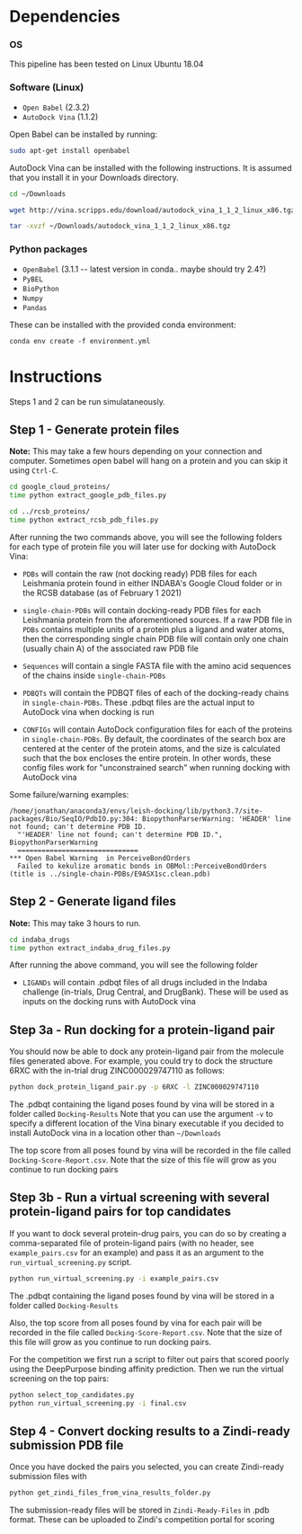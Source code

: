 # Dependencies

### OS
This pipeline has been tested on Linux Ubuntu 18.04

### Software (Linux)
* `Open Babel` (2.3.2)
* `AutoDock Vina` (1.1.2)

Open Babel can be installed by running:

```bash
sudo apt-get install openbabel
```

AutoDock Vina can be installed with the following instructions. It is assumed that you install it in your Downloads directory.

```bash
cd ~/Downloads

wget http://vina.scripps.edu/download/autodock_vina_1_1_2_linux_x86.tgz -O ~/Downloads/autodock_vina_1_1_2_linux_x86.tgz

tar -xvzf ~/Downloads/autodock_vina_1_1_2_linux_x86.tgz
```

### Python packages
* `OpenBabel` (3.1.1 -- latest version in conda.. maybe should try 2.4?)
* `PyBEL` 
* `BioPython`
* `Numpy`
* `Pandas`

These can be installed with the provided conda environment:

```
conda env create -f environment.yml
```

# Instructions

Steps 1 and 2 can be run simulataneously.

## Step 1 - Generate protein files

**Note:** This may take a few hours depending on your connection and computer. Sometimes open babel will hang on a protein and you can skip it using `Ctrl-C`.

```bash
cd google_cloud_proteins/
time python extract_google_pdb_files.py

cd ../rcsb_proteins/
time python extract_rcsb_pdb_files.py
```

After running the two commands above, you will see the following folders for each type of protein file you will later use for docking with AutoDock Vina:

* `PDBs` will contain the raw (not docking ready) PDB files for each Leishmania protein found in either INDABA's Google Cloud folder or in the RCSB database (as of February 1 2021) 
  
* `single-chain-PDBs` will contain docking-ready PDB files for each Leishmania protein from the aforementioned sources. If a raw PDB file in `PDBs` contains multiple units of a protein plus a ligand and water atoms, then the corresponding single chain PDB file will contain only one chain (usually chain A) of the associated raw PDB file

* `Sequences` will contain a single FASTA file with the amino acid sequences of the chains inside `single-chain-PDBs`

* `PDBQTs` will contain the PDBQT files of each of the docking-ready chains in `single-chain-PDBs`. These .pdbqt files are the actual input to AutoDock vina when docking is run

* `CONFIGs` will contain AutoDock configuration files for each of the proteins in `single-chain-PDBs`. By default, the coordinates of the search box are centered at the center of the protein atoms, and the size is calculated such that the box encloses the entire protein. In other words, these config files work for "unconstrained search" when running docking with AutoDock vina

Some failure/warning examples:
```
/home/jonathan/anaconda3/envs/leish-docking/lib/python3.7/site-packages/Bio/SeqIO/PdbIO.py:304: BiopythonParserWarning: 'HEADER' line not found; can't determine PDB ID.
  "'HEADER' line not found; can't determine PDB ID.", BiopythonParserWarning
  ==============================
*** Open Babel Warning  in PerceiveBondOrders
  Failed to kekulize aromatic bonds in OBMol::PerceiveBondOrders (title is ../single-chain-PDBs/E9ASX1sc.clean.pdb)
```

## Step 2 - Generate ligand files

**Note:** This may take 3 hours to run.


```bash
cd indaba_drugs
time python extract_indaba_drug_files.py
```

After running the above command, you will see the following folder

* `LIGANDs` will contain .pdbqt files of all drugs included in the Indaba challenge (in-trials, Drug Central, and DrugBank). These will be used as inputs on the docking runs with AutoDock vina


## Step 3a - Run docking for a protein-ligand pair

You should now be able to dock any protein-ligand pair from the molecule files generated above. For example, you could try to dock the structure 6RXC with the in-trial drug ZINC000029747110 as follows:

```bash
python dock_protein_ligand_pair.py -p 6RXC -l ZINC000029747110
```

The .pdbqt containing the ligand poses found by vina will be stored in a folder called `Docking-Results`
Note that you can use the argument `-v` to specify a different location of the Vina binary executable if you decided to install AutoDock vina in a location other than `~/Downloads`

The top score from all poses found by vina will be recorded in the file called `Docking-Score-Report.csv`. Note that the size of this file will grow as you continue to run docking pairs

## Step 3b - Run a virtual screening with several protein-ligand pairs for top candidates

If you want to dock several protein-drug pairs, you can do so by creating a comma-separated file of protein-ligand pairs (with no header, see `example_pairs.csv` for an example) and pass it as an argument to the `run_virtual_screening.py` script.

```bash
python run_virtual_screening.py -i example_pairs.csv
```

The .pdbqt containing the ligand poses found by vina will be stored in a folder called `Docking-Results`

Also, the top score from all poses found by vina for each pair will be recorded in the file called `Docking-Score-Report.csv`. Note that the size of this file will grow as you continue to run docking pairs.

For the competition we first run a script to filter out pairs that scored poorly using the DeepPurpose binding affinity prediction. Then we run the virtual screening on the top pairs:

```bash
python select_top_candidates.py
python run_virtual_screening.py -i final.csv
```

## Step 4 - Convert docking results to a Zindi-ready submission PDB file

Once you have docked the pairs you selected, you can create Zindi-ready submission files with 

```bash
python get_zindi_files_from_vina_results_folder.py
```

The submission-ready files will be stored in `Zindi-Ready-Files` in .pdb format. These can be uploaded to Zindi's competition portal for scoring